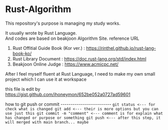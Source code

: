 # Rust-Algorithm

This repository's purpose is managing my study works.

  It usually wrote by Rust Language.   
  And codes are based on beakjoon Algorithm Site. 
  reference URL 
  1. Rust Offitial Guide Book (Kor ver.) : https://rinthel.github.io/rust-lang-book-ko/ 
  2. Rust Library Document : https://doc.rust-lang.org/std/index.html 
  3. Beakjoon Online Judge : https://www.acmicpc.net/ 

  After I feel myself fluent at Rust Language, I need to make my own small project which I can use it at workspace

  this file is edit by https://gist.github.com/ihoneymon/652be052a0727ad59601

  how to git push or commit 
    -------------------------
    ```
    git status <--- for check what is changed
    git add <--- their is more options but you can use just this
    git commit -m "comment" <--- comment is for explain what has changed or purpose or something
    git push <--- after this step, it will merged with main branch... maybe
    ```
